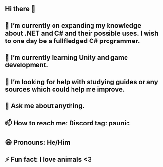 ## Hi there 👋

<!--
**tapaun/tapaun** is a ✨ _special_ ✨ repository because its `README.md` (this file) appears on your GitHub profile.

Here are some ideas to get you started:
-->
## 🔭 I’m currently on expanding my knowledge about .NET and C# and their possible uses. I wish to one day be a fullfledged C# programmer.
## 🌱 I’m currently learning Unity and game development.
## 🤔 I’m looking for help with studying guides or any sources which could help me improve.
## 💬 Ask me about anything.
## 📫 How to reach me: Discord tag: paunic
## 😄 Pronouns: He/Him
## ⚡ Fun fact: I love animals <3 

